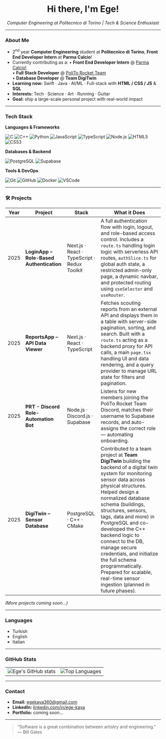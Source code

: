 <h1 align="center">Hi there, I'm Ege!</h1>

<p align="center">
  <em>Computer Engineering at Politecnico di Torino | Tech &amp; Science Enthusiast</em>
</p>

---

###  About Me
-  2<sup>nd</sup> year **Computer Engineering** student at **Politecnico di Torino**, **Front End Developer Intern** at **Parma Calcio**!
-  Currently contributing as a:
  • **Front End Developer Intern** @ <a href="https://www.parmacalcio1913.com">Parma Calcio!</a>  
  • **Full Stack Developer** @ <a href="https://www.politorocketteam.it">PoliTo Rocket Team</a>  
  • **Database Developer** @ **Team DigiTwin**
-  **Learning now:** Swift · Java · AI/ML · Full-stack with **HTML / CSS / JS** &amp; **SQL**
-  **Interests:** Tech · Science · Art · Running · Guitar
-  **Goal:** ship a large-scale personal project with real-world impact

---

###  Tech Stack

**Languages & Frameworks**

![C](https://img.shields.io/badge/C-00599C?style=flat&logo=c&logoColor=white)
![C++](https://img.shields.io/badge/C++-00599C?style=flat&logo=c%2B%2B&logoColor=white)
![Python](https://img.shields.io/badge/Python-3776AB?style=flat&logo=python&logoColor=white)
![JavaScript](https://img.shields.io/badge/JavaScript-F7DF1E?style=flat&logo=javascript&logoColor=black)
![TypeScript](https://img.shields.io/badge/TypeScript-3178C6?style=flat&logo=typescript&logoColor=white)
![Node.js](https://img.shields.io/badge/Node.js-339933?style=flat&logo=node.js&logoColor=white)
![HTML5](https://img.shields.io/badge/HTML5-E34F26?style=flat&logo=html5&logoColor=white)
![CSS3](https://img.shields.io/badge/CSS3-1572B6?style=flat&logo=css3&logoColor=white)

**Databases & Backend**

![PostgreSQL](https://img.shields.io/badge/PostgreSQL-4169E1?style=flat&logo=postgresql&logoColor=white)
![Supabase](https://img.shields.io/badge/Supabase-3ECF8E?style=flat&logo=supabase&logoColor=white)

**Tools & DevOps**

![Git](https://img.shields.io/badge/Git-F05032?style=flat&logo=git&logoColor=white)
![GitHub](https://img.shields.io/badge/GitHub-181717?style=flat&logo=github&logoColor=white)
![Docker](https://img.shields.io/badge/Docker-2496ED?style=flat&logo=docker&logoColor=white)
![VSCode](https://img.shields.io/badge/VSCode-007ACC?style=flat&logo=visual-studio-code&logoColor=white)

---

### 🛠️ Projects

| Year | Project                                  | Stack                                        | What it Does                                                                                                                                                                                                                                                                                                                                                                                                                                                                                  |
| ---- | ---------------------------------------- | -------------------------------------------- | --------------------------------------------------------------------------------------------------------------------------------------------------------------------------------------------------------------------------------------------------------------------------------------------------------------------------------------------------------------------------------------------------------------------------------------------------------------------------------------------- |
| 2025 | **LoginApp – Role-Based Authentication** | Next.js · React · TypeScript · Redux Toolkit | A full authentication flow with login, logout, and role-based access control. Includes a `route.ts` handling login logic with serverless API routes, `authSlice.ts` for global auth state, a restricted admin-only page, a dynamic navbar, and protected routing using `useSelector` and `useRouter`.                                                                                                                                                                                         |
| 2025 | **ReportsApp – API Data Viewer**         | Next.js · React · TypeScript                 | Fetches scouting reports from an external API and displays them in a table with server-side pagination, sorting, and search. Built with a `route.ts` acting as a backend proxy for API calls, a main `page.tsx` handling UI and data rendering, and a query provider to manage URL state for filters and pagination.                                                                                                                                                                          |
| 2025 | **PRT - Discord Role-Automation Bot**    | Node.js · Discord.js · Supabase              | Listens for new members joining the PoliTo Rocket Team Discord, matches their username to Supabase records, and auto-assigns the correct role — automating onboarding.                                                                                                                                                                                                                                                                                                                        |
| 2025 | **DigiTwin – Sensor Database**           | PostgreSQL · C++ · CMake                     | Contributed to a team project at **Team DigiTwin** building the backend of a digital twin system for monitoring sensor data across physical structures. Helped design a normalized database schema (buildings, structures, sensors, tags, data and more) in PostgreSQL and co-developed the C++ backend logic to connect to the DB, manage secure credentials, and initialize the full schema programmatically. Prepared for scalable, real-time sensor ingestion (planned in future phases). |

*(More projects coming soon…)*

---

###  Languages
-  Turkish
-  English
-  Italian

---

### GitHub Stats

<table align="center">
  <tr>
    <td>
      <img src="https://github-readme-stats.vercel.app/api?username=egekaya1&show_icons=true&theme=radical" alt="Ege's GitHub stats" />
    </td>
    <td>
      <img src="https://github-readme-stats.vercel.app/api/top-langs/?username=egekaya1&layout=compact&theme=radical" alt="Top Languages" />
    </td>
  </tr>
</table>

---

###  Contact
-  **Email:** <a href="mailto:egekaya360@gmail.com">egekaya360@gmail.com</a>  
-  **LinkedIn:** <a href="https://www.linkedin.com/in/ege-kaya/">linkedin.com/in/ege-kaya</a>  
-  **Portfolio:** coming soon…

---

> “Software is a great combination between artistry and engineering.” — Bill Gates
